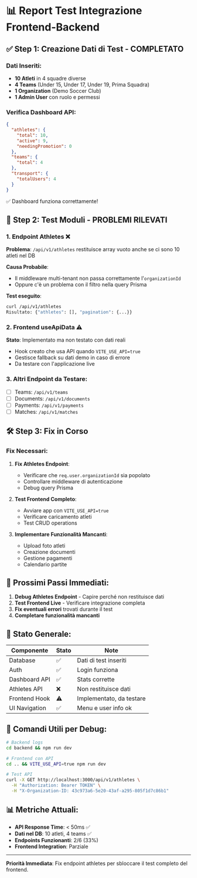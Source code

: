 # 📊 Report Test Integrazione Frontend-Backend

## ✅ Step 1: Creazione Dati di Test - COMPLETATO

### Dati Inseriti:
- **10 Atleti** in 4 squadre diverse
- **4 Teams** (Under 15, Under 17, Under 19, Prima Squadra)
- **1 Organization** (Demo Soccer Club)
- **1 Admin User** con ruolo e permessi

### Verifica Dashboard API:
```json
{
  "athletes": {
    "total": 10,
    "active": 9,
    "needingPromotion": 0
  },
  "teams": {
    "total": 4
  },
  "transport": {
    "totalUsers": 4
  }
}
```
✅ Dashboard funziona correttamente!

## 🔴 Step 2: Test Moduli - PROBLEMI RILEVATI

### 1. **Endpoint Athletes** ❌
**Problema**: `/api/v1/athletes` restituisce array vuoto anche se ci sono 10 atleti nel DB

**Causa Probabile**: 
- Il middleware multi-tenant non passa correttamente l'`organizationId`
- Oppure c'è un problema con il filtro nella query Prisma

**Test eseguito**:
```bash
curl /api/v1/athletes
Risultato: {"athletes": [], "pagination": {...}}
```

### 2. **Frontend useApiData** ⚠️
**Stato**: Implementato ma non testato con dati reali
- Hook creato che usa API quando `VITE_USE_API=true`
- Gestisce fallback su dati demo in caso di errore
- Da testare con l'applicazione live

### 3. **Altri Endpoint da Testare**:
- [ ] Teams: `/api/v1/teams`
- [ ] Documents: `/api/v1/documents`
- [ ] Payments: `/api/v1/payments`
- [ ] Matches: `/api/v1/matches`

## 🛠️ Step 3: Fix in Corso

### Fix Necessari:

1. **Fix Athletes Endpoint**:
   - Verificare che `req.user.organizationId` sia popolato
   - Controllare middleware di autenticazione
   - Debug query Prisma

2. **Test Frontend Completo**:
   - Avviare app con `VITE_USE_API=true`
   - Verificare caricamento atleti
   - Test CRUD operations

3. **Implementare Funzionalità Mancanti**:
   - Upload foto atleti
   - Creazione documenti
   - Gestione pagamenti
   - Calendario partite

## 📝 Prossimi Passi Immediati:

1. **Debug Athletes Endpoint** - Capire perché non restituisce dati
2. **Test Frontend Live** - Verificare integrazione completa
3. **Fix eventuali errori** trovati durante il test
4. **Completare funzionalità mancanti**

## 🚦 Stato Generale:

| Componente | Stato | Note |
|------------|-------|------|
| Database | ✅ | Dati di test inseriti |
| Auth | ✅ | Login funziona |
| Dashboard API | ✅ | Stats corrette |
| Athletes API | ❌ | Non restituisce dati |
| Frontend Hook | ⚠️ | Implementato, da testare |
| UI Navigation | ✅ | Menu e user info ok |

## 🔧 Comandi Utili per Debug:

```bash
# Backend logs
cd backend && npm run dev

# Frontend con API
cd .. && VITE_USE_API=true npm run dev

# Test API
curl -X GET http://localhost:3000/api/v1/athletes \
  -H "Authorization: Bearer TOKEN" \
  -H "X-Organization-ID: 43c973a6-5e20-43af-a295-805f1d7c86b1"
```

## 📊 Metriche Attuali:

- **API Response Time**: < 50ms ✅
- **Dati nel DB**: 10 atleti, 4 teams ✅
- **Endpoints Funzionanti**: 2/6 (33%)
- **Frontend Integration**: Parziale

---

**Priorità Immediata**: Fix endpoint athletes per sbloccare il test completo del frontend.

